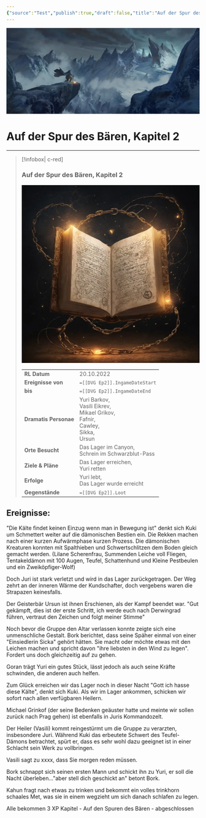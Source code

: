 ```yaml
---
{"source":"Test","publish":true,"draft":false,"title":"Auf der Spur des Bären, Kapitel 2","tags":["Tagebuch"],"kampagne":"DVG","PassFrontmatter":true}
---
```


![DerVerloreneGott_Banner-1.webp| banner p+cct](../../DerVerloreneGott_Banner-1.webp)

# Auf der Spur des Bären, Kapitel 2

---

> [!infobox| c-red]
>
>
> ### Auf der Spur des Bären, Kapitel 2
>
> ![Journal1.webp](../../Journal1.webp)
> 
> |  |  |
> | ---- | ---- |
> | **RL Datum** | 20.10.2022 |
> | **Ereignisse von** | `=[[DVG Ep2]].IngameDateStart` |
> | **bis** | `=[[DVG Ep2]].IngameDateEnd` |
> | **Dramatis Personae** | Yuri Barkov,<br>Vasili Eikrev,<br>Mikael Grikov,<br>Fafnir,<br>Cawley,<br>Sikka,<br>Ursun |
> | **Orte Besucht** | Das Lager im Canyon,<br>Schrein im Schwarzblut-Pass |
> | **Ziele & Pläne** | Das Lager erreichen,<br>Yuri retten |
> | **Erfolge** | Yuri lebt,<br>Das Lager wurde erreicht |
> | **Gegenstände** | `=[[DVG Ep2]].Loot` |

## Ereignisse:

"Die Kälte findet keinen Einzug wenn man in Bewegung ist" denkt sich Kuki um Schmettert weiter auf die dämonischen Bestien ein.
Die Rekken machen nach einer kurzen Aufwärmphase kurzen Prozess.
Die dämonischen Kreaturen konnten mit Spalthieben und Schwertschlitzen dem Boden gleich gemacht werden.
(Lilane Scherenfrau, Summenden Leiche voll Fliegen, Tentakeldämon mit  100 Augen, Teufel, Schattenhund und Kleine Pestbeulen und ein Zweiköpfiger-Wolf)

Doch Juri ist stark verletzt und wird in das Lager zurückgetragen. Der Weg zehrt an der inneren Wärme der Kundschafter, doch vergebens waren die Strapazen keinesfalls.

Der Geisterbär Ursun ist ihnen Erschienen, als der Kampf beendet war. 
"Gut gekämpft, dies ist der erste Schritt, ich werde euch nach 
Derwingrad führen, vertraut den Zeichen und folgt meiner Stimme"

Noch bevor die Gruppe den Altar verlassen konnte zeigte sich eine unmenschliche Gestalt. Bork berichtet, dass seine Späher einmal von einer "Einsiedlerin Sicka" gehört hätten. 
Sie macht oder möchte etwas mit den Leichen machen und spricht davon "ihre liebsten in den Wind zu legen".
Fordert uns doch gleichzeitig auf zu gehen. 

Goran trägt Yuri ein gutes Stück, lässt jedoch als auch seine Kräfte schwinden, die anderen auch helfen. 

Zum Glück erreichen wir das Lager noch in dieser Nacht "Gott ich hasse diese Kälte", denkt sich Kuki.
Als wir  im Lager ankommen, schicken wir sofort nach allen verfügbaren Heilern.
 
Michael Grinkof (der seine Bedenken geäuster hatte und meinte wir sollen zurück nach Prag gehen) ist ebenfalls in Juris Kommandozelt.

Der Heiler (Vasili) kommt reingestürmt um die Gruppe zu verarzten,  insbesondere Juri.
Während Kuki das erbeutete Schwert des Teufel-Dämons betrachtet, spürt er, dass es sehr wohl dazu geeignet ist in einer Schlacht sein Werk zu vollbringen.

Vasili sagt zu xxxx, dass Sie morgen reden müssen.

Bork schnappt sich seinen ersten Mann und schickt ihn zu Yuri, er soll die Nacht überleben..."aber stell dich geschickt an" betont Bork.

Kahun fragt nach etwas zu trinken und bekommt ein volles trinkhorn schaales Met, was sie in einem wegzieht um sich danach schlafen zu legen.

Alle bekommen 3 XP 
Kapitel - Auf den Spuren des Bären - abgeschlossen